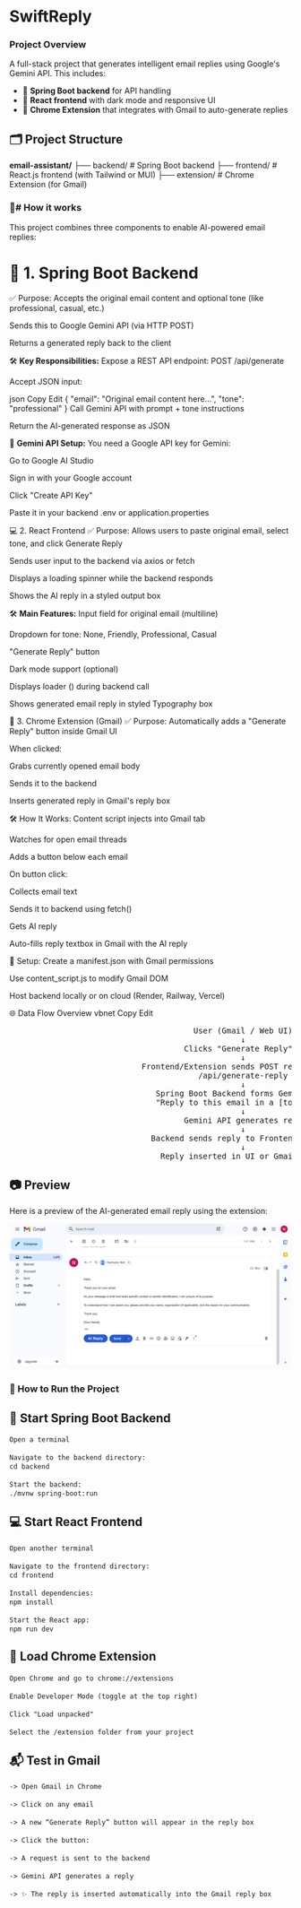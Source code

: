 ﻿# SwiftReply

### Project Overview
A full-stack project that generates intelligent email replies using Google's Gemini API. This includes:

- 🚀 **Spring Boot backend** for API handling  
- 🎨 **React frontend** with dark mode and responsive UI  
- 🧩 **Chrome Extension** that integrates with Gmail to auto-generate replies

## 🗂️ Project Structure
**email-assistant/**
├── backend/ # Spring Boot backend
├── frontend/ # React.js frontend (with Tailwind or MUI)
├── extension/ # Chrome Extension (for Gmail)

### 📌# How it works
This project combines three components to enable AI-powered email replies:

# 🧱 1. Spring Boot Backend
✅ Purpose:
Accepts the original email content and optional tone (like professional, casual, etc.)

Sends this to Google Gemini API (via HTTP POST)

Returns a generated reply back to the client

🛠️ **Key Responsibilities:**
Expose a REST API endpoint:
POST /api/generate

Accept JSON input:

json
Copy
Edit
{
  "email": "Original email content here...",
  "tone": "professional"
}
Call Gemini API with prompt + tone instructions

Return the AI-generated response as JSON

🔐 **Gemini API Setup:**
You need a Google API key for Gemini:

Go to Google AI Studio

Sign in with your Google account

Click "Create API Key"

Paste it in your backend .env or application.properties

💻 2. React Frontend
✅ Purpose:
Allows users to paste original email, select tone, and click Generate Reply

Sends user input to the backend via axios or fetch

Displays a loading spinner while the backend responds

Shows the AI reply in a styled output box

🛠️ **Main Features:**
Input field for original email (multiline)

Dropdown for tone: None, Friendly, Professional, Casual

"Generate Reply" button

Dark mode support (optional)

Displays loader (<CircularProgress />) during backend call

Shows generated email reply in styled Typography box

🧩 3. Chrome Extension (Gmail)
✅ Purpose:
Automatically adds a "Generate Reply" button inside Gmail UI

When clicked:

Grabs currently opened email body

Sends it to the backend

Inserts generated reply in Gmail's reply box

🛠️ How It Works:
Content script injects into Gmail tab

Watches for open email threads

Adds a button below each email

On button click:

Collects email text

Sends it to backend using fetch()

Gets AI reply

Auto-fills reply textbox in Gmail with the AI reply

🔐 Setup:
Create a manifest.json with Gmail permissions

Use content_script.js to modify Gmail DOM

Host backend locally or on cloud (Render, Railway, Vercel)

🌐 Data Flow Overview
vbnet
Copy
Edit
<p align="center">
<pre>
                                       User (Gmail / Web UI)
                                                 ↓
                                     Clicks "Generate Reply"
                                                 ↓
                            Frontend/Extension sends POST request to backend:
                                        /api/generate-reply
                                                 ↓
                               Spring Boot Backend forms Gemini API prompt:
                               "Reply to this email in a [tone] tone: ..."
                                                 ↓
                                     Gemini API generates reply
                                                 ↓
                              Backend sends reply to Frontend/Extension
                                                 ↓
                                Reply inserted in UI or Gmail textbox
</pre>
</p>



## 📷 Preview

Here is a preview of the AI-generated email reply using the extension:

![AI Reply Preview](./assets/Screenshot%202025-07-26%20142836.png)

### 🎯 How to Run the Project

## 🚀 Start Spring Boot Backend
    Open a terminal

    Navigate to the backend directory:
    cd backend

    Start the backend:
    ./mvnw spring-boot:run

## 💻 Start React Frontend

    Open another terminal

    Navigate to the frontend directory:
    cd frontend

    Install dependencies:
    npm install

    Start the React app:
    npm run dev

## 🧩 Load Chrome Extension

    Open Chrome and go to chrome://extensions

    Enable Developer Mode (toggle at the top right)

    Click "Load unpacked"

    Select the /extension folder from your project

## 📬 Test in Gmail

    -> Open Gmail in Chrome

    -> Click on any email

    -> A new “Generate Reply” button will appear in the reply box

    -> Click the button:

    -> A request is sent to the backend

    -> Gemini API generates a reply

    -> ✨ The reply is inserted automatically into the Gmail reply box




